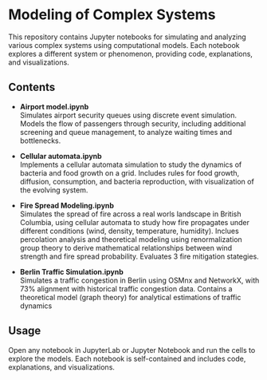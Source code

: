 # Modeling of Complex Systems

This repository contains Jupyter notebooks for simulating and analyzing various complex systems using computational models. Each notebook explores a different system or phenomenon, providing code, explanations, and visualizations.

## Contents

- **Airport model.ipynb**  
  Simulates airport security queues using discrete event simulation. Models the flow of passengers through security, including additional screening and queue management, to analyze waiting times and bottlenecks.

- **Cellular automata.ipynb**  
  Implements a cellular automata simulation to study the dynamics of bacteria and food growth on a grid. Includes rules for food growth, diffusion, consumption, and bacteria reproduction, with visualization of the evolving system.

- **Fire Spread Modeling.ipynb**  
  Simulates the spread of fire across a real worls landscape in British Columbia, using cellular automata to study how fire propagates under different conditions  (wind, density, temperature, humidity). Inclues percolation analysis and theoretical modeling using renormalization group theory to derive mathematical relationships between wind strength and fire spread probability. Evaluates 3 fire mitigation stategies. 

- **Berlin Traffic Simulation.ipynb**  
  Simulates a traffic congestion in Berlin using OSMnx and NetworkX, with 73% alignment with historical traffic congestion data. Contains a theoretical model (graph theory) for analytical estimations of traffic dynamics

## Usage

Open any notebook in JupyterLab or Jupyter Notebook and run the cells to explore the models. Each notebook is self-contained and includes code, explanations, and visualizations. 